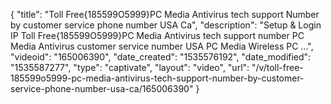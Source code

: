 {
    "title": "Toll Free{185599O5999}PC Media Antivirus tech support Number by customer service phone number USA Ca",
    "description": "Setup & Login IP Toll Free{185599O5999}PC Media Antivirus tech support number PC Media Antivirus customer service number USA PC Media Wireless PC ...",
    "videoid": "165006390",
    "date_created": "1535576192",
    "date_modified": "1535587277",
    "type": "captivate",
    "layout": "video",
    "url": "\/v\/toll-free-185599o5999-pc-media-antivirus-tech-support-number-by-customer-service-phone-number-usa-ca\/165006390"
}